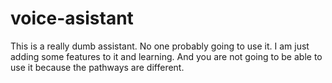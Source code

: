 # voice-asistant
This is a really dumb assistant.
No one probably going to use it.
I am just adding some features to it and learning.
And you are not going to be able to use it because the pathways are different.
